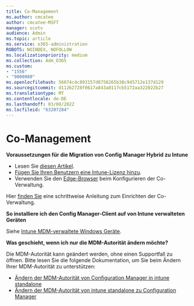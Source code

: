 ```yaml
---
title: Co-Management
ms.author: cmcatee
author: cmcatee-MSFT
manager: scotv
audience: Admin
ms.topic: article
ms.service: o365-administration
ROBOTS: NOINDEX, NOFOLLOW
ms.localizationpriority: medium
ms.collection: Adm_O365
ms.custom:
- "1556"
- "9000080"
ms.openlocfilehash: 56074c4c893157d8758265b38c945712e137d129
ms.sourcegitcommit: d11262728f0617a843a0117cb5172aa322022b27
ms.translationtype: MT
ms.contentlocale: de-DE
ms.lasthandoff: 03/08/2022
ms.locfileid: "63207284"
---
```

# <a name="co-management"></a>Co-Management

**Voraussetzungen für die Migration von Config Manager Hybrid zu Intune**

- Lesen Sie [diesen Artikel](https://docs.microsoft.com/mem/configmgr/mdm/understand/what-happened-to-hybrid).
- [Fügen Sie Ihren Benutzern eine Intune-Lizenz hinzu](https://docs.microsoft.com/mem/intune/fundamentals/licenses-assign).
- Verwenden Sie den [Edge-Browser](https://www.microsoft.com/edge) beim Konfigurieren der Co-Verwaltung.

Hier [finden Sie](https://admin.microsoft.com/AdminPortal/Home?#/modernonboarding/comanagesetupguide) eine schrittweise Anleitung zum Einrichten der Co-Verwaltung.

**So installiere ich den Config Manager-Client auf von Intune verwalteten Geräten**

Siehe [Intune MDM-verwaltete Windows Geräte](https://docs.microsoft.com/mem/configmgr/core/clients/deploy/deploy-clients-to-windows-computers#bkmk_mdm).

**Was geschieht, wenn ich nur die MDM-Autorität ändern möchte?**

Die MDM-Autorität kann geändert werden, ohne einen Supportfall zu öffnen. Bitte lesen Sie die folgende Dokumentation, um Sie beim Ändern Ihrer MDM-Autorität zu unterstützen:

- [Ändern der MDM-Autorität von Configuration Manager in intune standalone](https://docs.microsoft.com/mem/configmgr/mdm/understand/what-happened-to-hybrid)
- [Ändern der MDM-Autorität von intune standalone zu Configuration Manager](https://docs.microsoft.com/mem/configmgr/mdm/understand/what-happened-to-hybrid)
